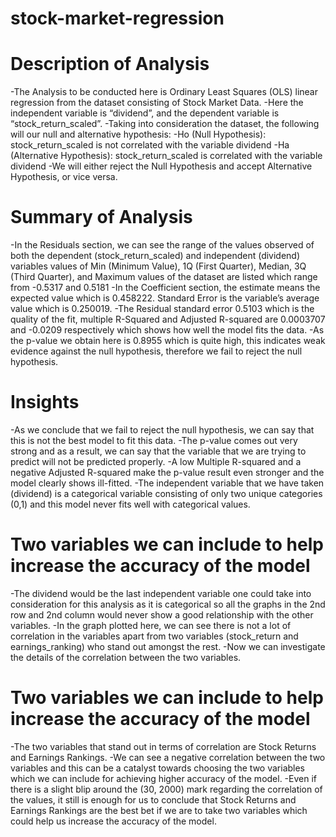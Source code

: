 # stock-market-regression

# Description of Analysis

-The Analysis to be conducted here is Ordinary Least Squares (OLS) linear regression from the dataset consisting of Stock Market Data.
-Here the independent variable is “dividend”, and the dependent variable is  “stock_return_scaled”.
-Taking into consideration the dataset, the following will our null and alternative hypothesis:
-Ho (Null Hypothesis):  stock_return_scaled is not correlated with the variable dividend
-Ha (Alternative Hypothesis):  stock_return_scaled is correlated with the variable dividend
-We will either reject the Null Hypothesis and accept Alternative Hypothesis, or vice versa.

# Summary of Analysis

-In the Residuals section, we can see the range of the values observed of both the dependent (stock_return_scaled) and independent (dividend) variables values of Min (Minimum Value), 1Q (First Quarter), Median, 3Q (Third Quarter), and Maximum values of the dataset are listed which range from -0.5317 and 0.5181 
-In the Coefficient section, the estimate means the expected value which is 0.458222. Standard Error is the variable’s average value which is 0.250019.
-The Residual standard error 0.5103 which is the quality of the fit, multiple R-Squared and Adjusted R-squared are 0.0003707 and -0.0209 respectively which shows how well the model fits the data.
-As the p-value we obtain here is 0.8955 which is quite high, this indicates weak evidence against the null hypothesis, therefore we fail to reject the null hypothesis.

# Insights

-As we conclude that we fail to reject the null hypothesis, we can say that this is not the best model to fit this data.
-The p-value comes out very strong and as a result, we can say that the variable that we are trying to predict will not be predicted properly.
-A low Multiple R-squared and a negative Adjusted R-squared make the p-value result even stronger and the model clearly shows ill-fitted.
-The independent variable that we have taken (dividend) is a categorical variable consisting of only two unique categories (0,1) and this model never fits well with categorical values.

# Two variables we can include to help increase the accuracy of the model

-The dividend would be the last independent variable one could take into consideration for this analysis as it is categorical so all the graphs in the 2nd row and 2nd column would never show a good relationship with the other variables.
-In the graph plotted here, we can see there is not a lot of correlation in the variables apart from two variables (stock_return and earnings_ranking) who stand out amongst the rest.
-Now we can investigate the details of the correlation between the two variables.

# Two variables we can include to help increase the accuracy of the model

-The two variables that stand out in terms of correlation are Stock Returns and Earnings Rankings.
-We can see a negative correlation between the two variables and this can be a catalyst towards choosing the two variables which we can include for achieving higher accuracy of the model.
-Even if there is a slight blip around the (30, 2000) mark regarding the correlation of the values, it still is enough for us to conclude that Stock Returns and Earnings Rankings are the best bet if we are to take two variables which could help us increase the accuracy of the model.
